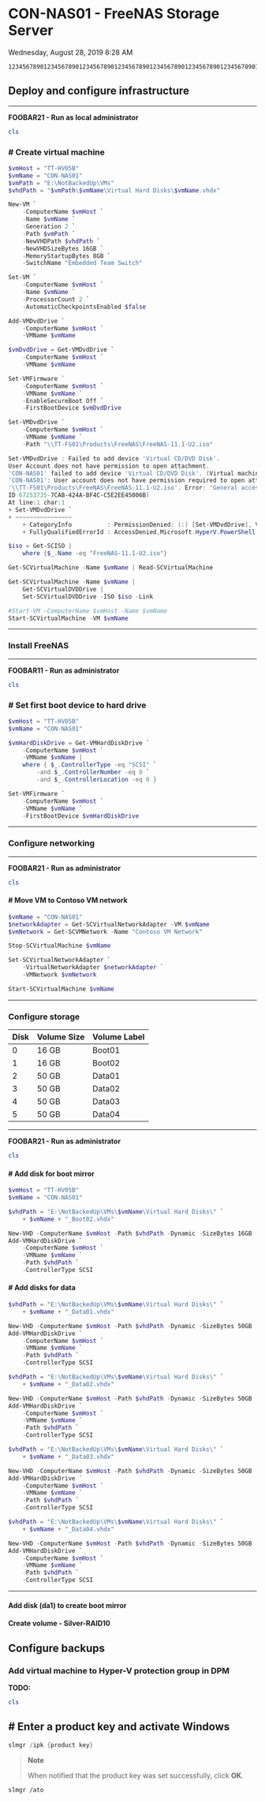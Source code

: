﻿# CON-NAS01 - FreeNAS Storage Server

Wednesday, August 28, 2019
8:28 AM

```Text
12345678901234567890123456789012345678901234567890123456789012345678901234567890
```

## Deploy and configure infrastructure

---

**FOOBAR21 - Run as local administrator**

```PowerShell
cls
```

### # Create virtual machine

```PowerShell
$vmHost = "TT-HV05B"
$vmName = "CON-NAS01"
$vmPath = "E:\NotBackedUp\VMs"
$vhdPath = "$vmPath\$vmName\Virtual Hard Disks\$vmName.vhdx"

New-VM `
    -ComputerName $vmHost `
    -Name $vmName `
    -Generation 2 `
    -Path $vmPath `
    -NewVHDPath $vhdPath `
    -NewVHDSizeBytes 16GB `
    -MemoryStartupBytes 8GB `
    -SwitchName "Embedded Team Switch"

Set-VM `
    -ComputerName $vmHost `
    -Name $vmName `
    -ProcessorCount 2 `
    -AutomaticCheckpointsEnabled $false

Add-VMDvdDrive `
    -ComputerName $vmHost `
    -VMName $vmName

$vmDvdDrive = Get-VMDvdDrive `
    -ComputerName $vmHost `
    -VMName $vmName

Set-VMFirmware `
    -ComputerName $vmHost `
    -VMName $vmName `
    -EnableSecureBoot Off `
    -FirstBootDevice $vmDvdDrive

Set-VMDvdDrive `
    -ComputerName $vmHost `
    -VMName $vmName `
    -Path "\\TT-FS01\Products\FreeNAS\FreeNAS-11.1-U2.iso"

Set-VMDvdDrive : Failed to add device 'Virtual CD/DVD Disk'.
User Account does not have permission to open attachment.
'CON-NAS01' failed to add device 'Virtual CD/DVD Disk'. (Virtual machine ID 67253735-7CAB-424A-BF4C-C5E2EE45006B)
'CON-NAS01': User account does not have permission required to open attachment
'\\TT-FS01\Products\FreeNAS\FreeNAS-11.1-U2.iso'. Error: 'General access denied error' (0x80070005). (Virtual machine
ID 67253735-7CAB-424A-BF4C-C5E2EE45006B)
At line:1 char:1
+ Set-VMDvdDrive `
+ ~~~~~~~~~~~~~~~~
    + CategoryInfo          : PermissionDenied: (:) [Set-VMDvdDrive], VirtualizationException
    + FullyQualifiedErrorId : AccessDenied,Microsoft.HyperV.PowerShell.Commands.SetVMDvdDrive

$iso = Get-SCISO |
    where {$_.Name -eq "FreeNAS-11.1-U2.iso"}

Get-SCVirtualMachine -Name $vmName | Read-SCVirtualMachine

Get-SCVirtualMachine -Name $vmName |
    Get-SCVirtualDVDDrive |
    Set-SCVirtualDVDDrive -ISO $iso -Link

#Start-VM -ComputerName $vmHost -Name $vmName
Start-SCVirtualMachine -VM $vmName
```

---

### Install FreeNAS

---

**FOOBAR11 - Run as administrator**

```PowerShell
cls
```

### # Set first boot device to hard drive

```PowerShell
$vmHost = "TT-HV05B"
$vmName = "CON-NAS01"

$vmHardDiskDrive = Get-VMHardDiskDrive `
    -ComputerName $vmHost `
    -VMName $vmName |
    where { $_.ControllerType -eq "SCSI" `
        -and $_.ControllerNumber -eq 0 `
        -and $_.ControllerLocation -eq 0 }

Set-VMFirmware `
    -ComputerName $vmHost `
    -VMName $vmName `
    -FirstBootDevice $vmHardDiskDrive
```

---

### Configure networking

---

**FOOBAR21 - Run as administrator**

```PowerShell
cls
```

#### # Move VM to Contoso VM network

```PowerShell
$vmName = "CON-NAS01"
$networkAdapter = Get-SCVirtualNetworkAdapter -VM $vmName
$vmNetwork = Get-SCVMNetwork -Name "Contoso VM Network"

Stop-SCVirtualMachine $vmName

Set-SCVirtualNetworkAdapter `
    -VirtualNetworkAdapter $networkAdapter `
    -VMNetwork $vmNetwork

Start-SCVirtualMachine $vmName
```

---

### Configure storage

| Disk | Volume Size | Volume Label |
| ---- | ----------- | ------------ |
| 0    | 16 GB       | Boot01       |
| 1    | 16 GB       | Boot02       |
| 2    | 50 GB       | Data01       |
| 3    | 50 GB       | Data02       |
| 4    | 50 GB       | Data03       |
| 5    | 50 GB       | Data04       |

---

**FOOBAR21 - Run as administrator**

```PowerShell
cls
```

#### # Add disk for boot mirror

```PowerShell
$vmHost = "TT-HV05B"
$vmName = "CON-NAS01"

$vhdPath = "E:\NotBackedUp\VMs\$vmName\Virtual Hard Disks\" `
    + $vmName + "_Boot02.vhdx"

New-VHD -ComputerName $vmHost -Path $vhdPath -Dynamic -SizeBytes 16GB
Add-VMHardDiskDrive `
    -ComputerName $vmHost `
    -VMName $vmName `
    -Path $vhdPath `
    -ControllerType SCSI
```

#### # Add disks for data

```PowerShell
$vhdPath = "E:\NotBackedUp\VMs\$vmName\Virtual Hard Disks\" `
    + $vmName + "_Data01.vhdx"

New-VHD -ComputerName $vmHost -Path $vhdPath -Dynamic -SizeBytes 50GB
Add-VMHardDiskDrive `
    -ComputerName $vmHost `
    -VMName $vmName `
    -Path $vhdPath `
    -ControllerType SCSI

$vhdPath = "E:\NotBackedUp\VMs\$vmName\Virtual Hard Disks\" `
    + $vmName + "_Data02.vhdx"

New-VHD -ComputerName $vmHost -Path $vhdPath -Dynamic -SizeBytes 50GB
Add-VMHardDiskDrive `
    -ComputerName $vmHost `
    -VMName $vmName `
    -Path $vhdPath `
    -ControllerType SCSI

$vhdPath = "E:\NotBackedUp\VMs\$vmName\Virtual Hard Disks\" `
    + $vmName + "_Data03.vhdx"

New-VHD -ComputerName $vmHost -Path $vhdPath -Dynamic -SizeBytes 50GB
Add-VMHardDiskDrive `
    -ComputerName $vmHost `
    -VMName $vmName `
    -Path $vhdPath `
    -ControllerType SCSI

$vhdPath = "E:\NotBackedUp\VMs\$vmName\Virtual Hard Disks\" `
    + $vmName + "_Data04.vhdx"

New-VHD -ComputerName $vmHost -Path $vhdPath -Dynamic -SizeBytes 50GB
Add-VMHardDiskDrive `
    -ComputerName $vmHost `
    -VMName $vmName `
    -Path $vhdPath `
    -ControllerType SCSI
```

---

#### Add disk (da1) to create boot mirror

#### Create volume - Silver-RAID10

## Configure backups

### Add virtual machine to Hyper-V protection group in DPM

**TODO:**

```PowerShell
cls
```

## # Enter a product key and activate Windows

```PowerShell
slmgr /ipk {product key}
```

> **Note**
>
> When notified that the product key was set successfully, click **OK**.

```Console
slmgr /ato
```
